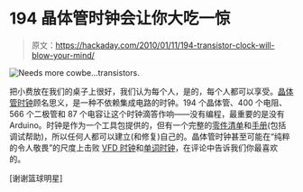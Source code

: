 # 194 晶体管时钟会让你大吃一惊

> 原文：<https://hackaday.com/2010/01/11/194-transistor-clock-will-blow-your-mind/>

![](img/5533bb9ef0d9c09e970d37d825217dad.png "Needs more cowbe...transistors.")

把小费放在我们的桌子上很好，我们认为每个人，是的，每个人都可以享受。[晶体管时钟](http://transistorclock.com/index.html)顾名思义，是一种不依赖集成电路的时钟。194 个晶体管、400 个电阻、566 个二极管和 87 个电容让这个时钟滴答作响——没有编程，最重要的是没有 Arduino。时钟是作为一个工具包提供的，但有一个完整的[零件清单](http://transistorclock.com/tranBOM.pdf)和[手册](http://transistorclock.com/tranmanual.pdf)(包括调试帮助)，所以任何人都可以建立(和修复)自己的。晶体管时钟甚至可能在“纯粹的令人敬畏”的尺度上击败 [VFD 时钟](http://hackaday.com/2009/12/26/vfd-clock-ends-the-world/)和[单词时钟](http://hackaday.com/2009/09/27/word-clock-tell-the-time-with-words/)，在评论中告诉我们你最喜欢的。

[谢谢篮球明星]